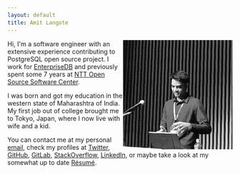 ```yaml
---
layout: default
title: Amit Langote
---
```


<p>
<img src="files/me.jpg" alt="hi" align="right"/>

Hi, I'm a software engineer with an extensive experience contributing to
PostgreSQL open source project. I work for
<a href="https://www.enterprisedb.com/">EnterpriseDB</a>
and previously spent some 7 years at
<a href="https://www.sic.ecl.ntt.co.jp/e/oss/">NTT Open Source Software Center</a>.
</p>

<p>
I was born and got my education in the western state of Maharashtra of India.
My first job out of college brought me to Tokyo, Japan, where I now live with
wife and a kid.
</p>

<p>
You can contact me at my personal <a href="mailto:amitlangote09@gmail.com">email</a>,
check my profiles at <a href="https://twitter.com/amitlan">Twitter</a>,
<a href="https://github.com/amitlan">GitHub</a>,
<a href="https://gitlab.com/amitlan">GitLab</a>,
<a href="https://stacko verflow.com/users/683402">StackOverflow</a>,
<a href="https://linkedin.com/in/amitlan">LinkedIn</a>, or maybe take a look at
my somewhat up to date <a href="https://s3-ap-northeast-1.amazonaws.com/amitlan.com/files/resume.pdf">Résumé</a>.
</p>
